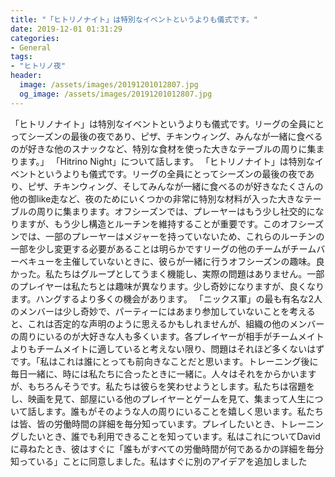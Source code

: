 ```yaml
---
title: "「ヒトリノナイト」は特別なイベントというよりも儀式です。"
date: 2019-12-01 01:31:29
categories:
- General
tags:
- "ヒトリノ夜"
header:
  image: /assets/images/20191201012807.jpg
  og_image: /assets/images/20191201012807.jpg
---
```


「ヒトリノナイト」は特別なイベントというよりも儀式です。リーグの全員にとってシーズンの最後の夜であり、ピザ、チキンウィング、みんなが一緒に食べるのが好きな他のスナックなど、特別な食材を使った大きなテーブルの周りに集まります。」 「Hitrino Night」について話します。 「ヒトリノナイト」は特別なイベントというよりも儀式です。リーグの全員にとってシーズンの最後の夜であり、ピザ、チキンウィング、そしてみんなが一緒に食べるのが好きなたくさんの他の御like走など、夜のためにいくつかの非常に特別な材料が入った大きなテーブルの周りに集まります。オフシーズンでは、プレーヤーはもう少し社交的になりますが、もう少し構造とルーチンを維持することが重要です。このオフシーズンでは、一部のプレーヤーはメジャーを持っていないため、これらのルーチンの一部を少し変更する必要があることは明らかですリーグの他のチームがチームバーベキューを主催していないときに、彼らが一緒に行うオフシーズンの趣味。良かった。私たちはグループとしてうまく機能し、実際の問題はありません。一部のプレイヤーは私たちとは趣味が異なります。少し奇妙になりますが、良くなります。ハングするより多くの機会があります。 「ニックス軍」の最も有名な2人のメンバーは少し奇妙で、パーティーにはあまり参加していないことを考えると、これは否定的な声明のように思えるかもしれませんが、組織の他のメンバーの周りにいるのが大好きな人も多くいます。各プレイヤーが相手がチームメイトよりもチームメイトに適していると考えない限り、問題はそれほど多くないはずです。「私はこれは誰にとっても前向きなことだと思います。トレーニング後に毎日一緒に、時には私たちに合ったときに一緒に。人々はそれをからかいますが、もちろんそうです。私たちは彼らを笑わせようとします。私たちは宿題をし、映画を見て、部屋にいる他のプレイヤーとゲームを見て、集まって人生について話します。誰もがそのような人の周りにいることを嬉しく思います。私たちは皆、皆の労働時間の詳細を毎分知っています。プレイしたいとき、トレーニングしたいとき、誰でも利用できることを知っています。私はこれについてDavidに尋ねたとき、彼はすぐに「誰もがすべての労働時間が何であるかの詳細を毎分知っている」ことに同意しました。私はすぐに別のアイデアを追加しました
